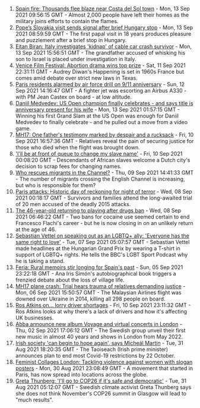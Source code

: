 1. [Spain fire: Thousands flee blaze near Costa del Sol town](https://www.bbc.co.uk/news/world-europe-58540570?at_medium=RSS&at_campaign=KARANGA) - Mon, 13 Sep 2021 09:56:15 GMT - Almost 2,000 people have left their homes as the military joins efforts to contain the flames.
2. [Pope’s Slovakia visit sends signal after brief Hungary stop](https://www.bbc.co.uk/news/world-europe-58543366?at_medium=RSS&at_campaign=KARANGA) - Mon, 13 Sep 2021 08:59:59 GMT - The first papal visit in 18 years produces pleasure and puzzlement after a brief stop in Hungary.
3. [Eitan Biran: Italy investigates 'kidnap' of cable car crash survivor](https://www.bbc.co.uk/news/world-europe-58541644?at_medium=RSS&at_campaign=KARANGA) - Mon, 13 Sep 2021 15:56:51 GMT - The grandfather accused of whisking his son to Israel is placed under investigation in Italy.
4. [Venice Film Festival: Abortion drama wins top prize](https://www.bbc.co.uk/news/entertainment-arts-58533531?at_medium=RSS&at_campaign=KARANGA) - Sat, 11 Sep 2021 22:31:11 GMT - Audrey Diwan's Happening is set in 1960s France but comes amid debate over strict new laws in Texas.
5. [Paris residents alarmed by air force drill on 9/11 anniversary](https://www.bbc.co.uk/news/world-europe-58536534?at_medium=RSS&at_campaign=KARANGA) - Sun, 12 Sep 2021 14:16:47 GMT - A fighter jet was escorting an Airbus A330 - with PM Jean Castex on board - at low altitude.
6. [Daniil Medvedev: US Open champion finally celebrates - and says title is anniversary present for his wife](https://www.bbc.co.uk/sport/tennis/58540035?at_medium=RSS&at_campaign=KARANGA) - Mon, 13 Sep 2021 01:57:15 GMT - Winning his first Grand Slam at the US Open was enough for Daniil Medvedev to finally celebrate - and he pulled out a move from a video game.
7. [MH17: One father's testimony marked by despair and a rucksack](https://www.bbc.co.uk/news/world-europe-58518606?at_medium=RSS&at_campaign=KARANGA) - Fri, 10 Sep 2021 16:57:36 GMT - Relatives reveal the pain of securing justice for those who died when the flight was brought down.
8. ['I'll be at front of queue to change my slave name'](https://www.bbc.co.uk/news/world-europe-58492848?at_medium=RSS&at_campaign=KARANGA) - Fri, 10 Sep 2021 00:08:20 GMT - Descendants of African slaves welcome a Dutch city's decision to scrap fees for changing names.
9. [Who rescues migrants in the Channel?](https://www.bbc.co.uk/news/uk-46758600?at_medium=RSS&at_campaign=KARANGA) - Thu, 09 Sep 2021 14:41:33 GMT - The number of migrants crossing the English Channel is increasing, but who is responsible for them?
10. [Paris attacks: Historic day of reckoning for night of terror](https://www.bbc.co.uk/news/world-europe-58472506?at_medium=RSS&at_campaign=KARANGA) - Wed, 08 Sep 2021 00:18:17 GMT - Survivors and families attend the long-awaited trial of 20 men accused of the deadly 2015 attacks.
11. [The 46-year-old returning to playing after drugs ban](https://www.bbc.co.uk/sport/football/58478778?at_medium=RSS&at_campaign=KARANGA) - Wed, 08 Sep 2021 06:46:22 GMT - Two bans for cocaine use seemed certain to end Francesco Flachi's career - but he is now closing in on an unlikely return at the age of 46.
12. [Sebastian Vettel on speaking out as an LGBTQ+ ally: 'Everyone has the same right to love'](https://www.bbc.co.uk/sport/formula1/58453220?at_medium=RSS&at_campaign=KARANGA) - Tue, 07 Sep 2021 05:07:57 GMT - Sebastian Vettel made headlines at the Hungarian Grand Prix by wearing a T-shirt in support of LGBTQ+ rights. He tells the BBC's LGBT Sport Podcast why he is taking a stand.
13. [Feria: Rural memoirs stir longing for Spain's past](https://www.bbc.co.uk/news/world-europe-58426883?at_medium=RSS&at_campaign=KARANGA) - Sun, 05 Sep 2021 23:22:18 GMT - Ana Iris Simón's autobiographical book triggers a frenzied debate about the loss of village life.
14. [MH17 plane crash: Trial hears trauma of relatives demanding justice](https://www.bbc.co.uk/news/world-europe-58464163?at_medium=RSS&at_campaign=KARANGA) - Mon, 06 Sep 2021 15:50:57 GMT - The Malaysian Airlines flight was downed over Ukraine in 2014, killing all 298 people on board.
15. [Ros Atkins on... lorry driver shortages](https://www.bbc.co.uk/news/uk-58521211?at_medium=RSS&at_campaign=KARANGA) - Fri, 10 Sep 2021 23:11:32 GMT - Ros Atkins looks at why there's a lack of drivers and how it's affecting UK businesses.
16. [Abba announce new album Voyage and virtual concerts in London](https://www.bbc.co.uk/news/entertainment-arts-58428407?at_medium=RSS&at_campaign=KARANGA) - Thu, 02 Sep 2021 17:06:12 GMT - The Swedish group unveil their first new music in almost 40 years and shows in London from May 2022.
17. [Irish society 'can begin to hope again', says Micheál Martin](https://www.bbc.co.uk/news/world-europe-58402941?at_medium=RSS&at_campaign=KARANGA) - Tue, 31 Aug 2021 18:20:35 GMT - The Taoiseach (Irish prime minister) announces plan to end most Covid-19 restrictions by 22 October.
18. [Feminist Collages London: Tackling violence against women with slogan posters](https://www.bbc.co.uk/news/uk-58322865?at_medium=RSS&at_campaign=KARANGA) - Mon, 30 Aug 2021 23:08:49 GMT - A movement that started in Paris, has now spread into locations across the globe.
19. [Greta Thunberg: 'I'll go to COP26 if it's safe and democratic'](https://www.bbc.co.uk/news/uk-scotland-58388980?at_medium=RSS&at_campaign=KARANGA) - Tue, 31 Aug 2021 05:12:07 GMT - Swedish climate activist Greta Thunberg says she does not think November's COP26 summit in Glasgow will lead to "much results".
